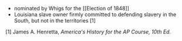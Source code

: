 - nominated by Whigs for the [[Election of 1848]]
- Louisiana slave owner firmly committed to defending slavery in the South, but not in the territories [1]

[1] James A. Henretta, *America's History for the AP Course, 10th Ed.*
